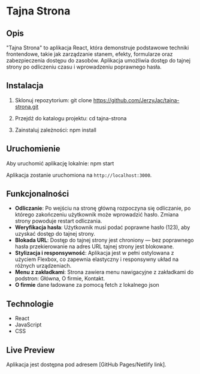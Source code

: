 # Tajna Strona

## Opis

"Tajna Strona" to aplikacja React, która demonstruje podstawowe techniki frontendowe, takie jak zarządzanie stanem, efekty, formularze oraz zabezpieczenia dostępu do zasobów. Aplikacja umożliwia dostęp do tajnej strony po odliczeniu czasu i wprowadzeniu poprawnego hasła.

## Instalacja

1. Sklonuj repozytorium:
   git clone https://github.com/JerzyJac/tajna-strona.git

2. Przejdź do katalogu projektu:
   cd tajna-strona

3. Zainstaluj zależności:
   npm install

## Uruchomienie

Aby uruchomić aplikację lokalnie:
npm start

Aplikacja zostanie uruchomiona na `http://localhost:3000`.

## Funkcjonalności

- **Odliczanie**: Po wejściu na stronę główną rozpoczyna się odliczanie, po którego zakończeniu użytkownik może wprowadzić hasło. Zmiana strony powoduje restart odliczania.
- **Weryfikacja hasła**: Użytkownik musi podać poprawne hasło (123), aby uzyskać dostęp do tajnej strony.
- **Blokada URL**: Dostęp do tajnej strony jest chroniony — bez poprawnego hasła przekierowanie na adres URL tajnej strony jest blokowane.
- **Stylizacja i responsywność**: Aplikacja jest w pełni ostylowana z użyciem Flexbox, co zapewnia elastyczny i responsywny układ na różnych urządzeniach.
- **Menu z zakładkami**: Strona zawiera menu nawigacyjne z zakładkami do podstron: Główna, O firmie, Kontakt.
- **O firmie** dane ładowane za pomocą fetch z lokalnego json

## Technologie

- React
- JavaScript
- CSS

## Live Preview

Aplikacja jest dostępna pod adresem [GitHub Pages/Netlify link].
